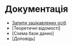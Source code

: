 # Документація

* [Запити зацікавлених осіб](requirements/stakeholders-needs.md)
* [Теоретичні відомості]
* [Схема бази даних]
* [Доповідь]
